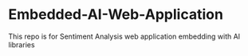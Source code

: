 # Embedded-AI-Web-Application
This repo is for Sentiment Analysis web application embedding with AI libraries
